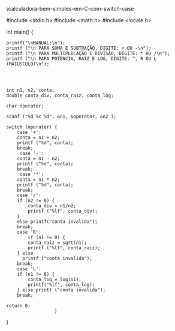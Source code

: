 \\calculadora-bem-simples-em-C-com-switch-case

#include <stdio.h>
#include <math.h>
#include <locale.h>

int main()
{
    
    printf("\nMANUAL:\n");
    printf ("\n PARA SOMA E SUBTRAÇÃO, DIGITE: + OU -\n");
    printf ("\n PARA MULTIPLICAÇÃO E DIVISÂO, DIGITE: * OU /\n");
    printf ("\n PARA POTÊNCIA, RAIZ E LOG, DIGITE: ^, R OU L (MAIUSCULO)\n");
    
    
    
    
    int n1, n2, conta;
    double conta_div, conta_raiz, conta_log;

    char operator;
    
    scanf ("%d %c %d", &n1, &operator, &n2 );
    
    switch (operator) {
        case '+':
        conta = n1 + n2;
        printf ("%d", conta);
        break;
         case '-':
        conta = n1 - n2;
        printf ("%d", conta);
        break;
         case '*':
        conta = n1 * n2;
        printf ("%d", conta);
        break;
        case '/':
        if (n2 != 0) {
            conta_div = n1/n2;
            printf ("%lf", conta_div);
        }
        else printf("conta invalida");
        break;
        case 'R':
            if (n1 != 0) {
            conta_raiz = sqrt(n1);
            printf ("%lf", conta_raiz);
        } else 
          printf ("conta invalida");
        break;
        case 'L':
        if (n1 != 0) {
            conta_log = log(n1);
            printf("%lf", conta_log);
        } else printf ("conta invalida");
        break;

    return 0;
                      }
}

